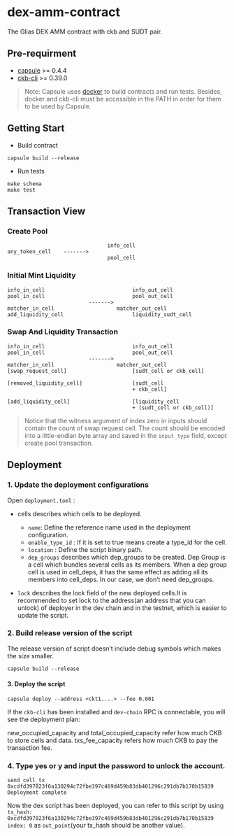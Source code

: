 # dex-amm-contract

The Glias DEX AMM contract with ckb and SUDT pair.

## Pre-requirment

* [capsule](https://github.com/nervosnetwork/capsule) >= 0.4.4
* [ckb-cli](https://github.com/nervosnetwork/ckb-cli) >= 0.39.0

> Note: Capsule uses [docker](https://docs.docker.com/get-docker/) to build contracts and run tests. Besides, docker and ckb-cli must be accessible in the PATH in order for them to be used by Capsule.

## Getting Start

* Build contract

```shell
capsule build --release
```

* Run tests

```shell
make schema
make test
```

## Transaction View

### Create Pool

```
                                info_cell
any_token_cell    ------->
                                pool_cell
```

### Initial Mint Liquidity

```
info_in_cell                            info_out_cell
pool_in_cell                            pool_out_cell
                          ------->
matcher_in_cell                    matcher_out_cell 
add_liquidity_cell                      liquidity_sudt_cell
```

### Swap And Liquidity Transaction

```
info_in_cell                            info_out_cell
pool_in_cell                            pool_out_cell
                          ------->
matcher_in_cell                    matcher_out_cell 
[swap_request_cell]                     [sudt_cell or ckb_cell]

[removed_liquidity_cell]                [sudt_cell
                                        + ckb_cell]
                                        
[add_liquidity_cell]                    [liquidity_cell
                                        + (sudt_cell or ckb_cell)]
```

> Notice that the witness argument of index zero in inputs should contain the count of swap request cell. The count should be encoded into a little-endian byte array and saved in the `input_type` field, except create pool transaction.

##  Deployment

### 1. Update the deployment configurations

Open `deployment.toml` :

- cells describes which cells to be deployed.

  - `name`: Define the reference name used in the deployment configuration.
  - `enable_type_id` : If it is set to true means create a type_id for the cell.
  - `location` : Define the script binary path.
  - `dep_groups` describes which dep_groups to be created. Dep Group is a cell which bundles several cells as its members. When a dep group cell is used in cell_deps, it has the same effect as adding all its members into cell_deps. In our case, we don’t need dep_groups.

- `lock` describes the lock field of the new deployed cells.It is recommended to set lock to the address(an address that you can unlock) of deployer in the dev chain and in the testnet, which is easier to update the script.

### 2. Build release version of the script

The release version of script doesn’t include debug symbols which makes the size smaller.

```shell
capsule build --release
```

#### 3. Deploy the script

```shell
capsule deploy --address <ckt1....> --fee 0.001
```

If the `ckb-cli` has been installed and `dev-chain` RPC is connectable, you will see the deployment plan:

new_occupied_capacity and total_occupied_capacity refer how much CKB to store cells and data.
txs_fee_capacity refers how much CKB to pay the transaction fee.

### 4. Type yes or y and input the password to unlock the account.

```shell
send cell_tx 0xcdfd397823f6a130294c72fbe397c469d459b83db401296c291db7b170b15839
Deployment complete
```

Now the dex script has been deployed, you can refer to this script by using `tx_hash: 0xcdfd397823f6a130294c72fbe397c469d459b83db401296c291db7b170b15839 index: 0` as `out_point`(your tx_hash should be another value).
